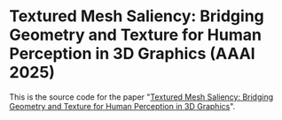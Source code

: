 # Textured Mesh Saliency: Bridging Geometry and Texture for Human Perception in 3D Graphics (AAAI 2025)
This is the source code for the paper "[Textured Mesh Saliency: Bridging Geometry and Texture for Human Perception in 3D Graphics](https://drive.google.com/drive/folders/1t1Yf0hRAFRyH7HCIDACmnNftQDo09qP_?usp=sharing)".



